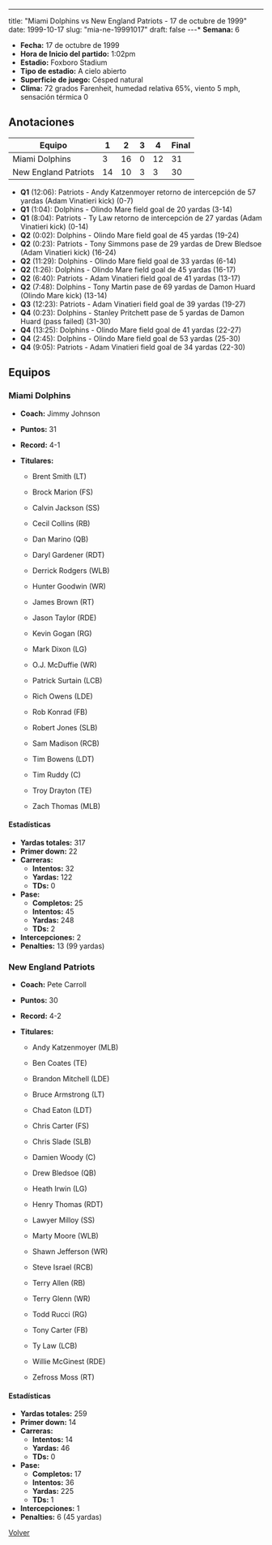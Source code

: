 ---
title: "Miami Dolphins vs New England Patriots - 17 de octubre de 1999"
date: 1999-10-17
slug: "mia-ne-19991017"
draft: false
---* **Semana:** 6
* **Fecha:** 17 de octubre de 1999
* **Hora de Inicio del partido:** 1:02pm
* **Estadio:** Foxboro Stadium
* **Tipo de estadio:** A cielo abierto
* **Superficie de juego:** Césped natural
* **Clima:** 72 grados Farenheit, humedad relativa 65%, viento 5 mph, sensación térmica 0




## Anotaciones
| Equipo | 1 | 2 | 3 | 4 | Final |
|--------|---|---|---|---|-------|
| Miami Dolphins  | 3 | 16 | 0 | 12  | 31 |
| New England Patriots  | 14 | 10 | 3 | 3  | 30 |
* **Q1** (12:06): Patriots - Andy Katzenmoyer retorno de intercepción de 57 yardas (Adam Vinatieri kick) (0-7)
* **Q1** (1:04): Dolphins - Olindo Mare field goal de 20 yardas (3-14)
* **Q1** (8:04): Patriots - Ty Law retorno de intercepción de 27 yardas (Adam Vinatieri kick) (0-14)
* **Q2** (0:02): Dolphins - Olindo Mare field goal de 45 yardas (19-24)
* **Q2** (0:23): Patriots - Tony Simmons pase de 29 yardas de Drew Bledsoe (Adam Vinatieri kick) (16-24)
* **Q2** (11:29): Dolphins - Olindo Mare field goal de 33 yardas (6-14)
* **Q2** (1:26): Dolphins - Olindo Mare field goal de 45 yardas (16-17)
* **Q2** (6:40): Patriots - Adam Vinatieri field goal de 41 yardas (13-17)
* **Q2** (7:48): Dolphins - Tony Martin pase de 69 yardas de Damon Huard (Olindo Mare kick) (13-14)
* **Q3** (12:23): Patriots - Adam Vinatieri field goal de 39 yardas (19-27)
* **Q4** (0:23): Dolphins - Stanley Pritchett pase de 5 yardas de Damon Huard (pass failed) (31-30)
* **Q4** (13:25): Dolphins - Olindo Mare field goal de 41 yardas (22-27)
* **Q4** (2:45): Dolphins - Olindo Mare field goal de 53 yardas (25-30)
* **Q4** (9:05): Patriots - Adam Vinatieri field goal de 34 yardas (22-30)


## Equipos


### Miami Dolphins
* **Coach:** Jimmy Johnson
* **Puntos:** 31
* **Record:** 4-1
* **Titulares:** 

  * Brent Smith (LT) 

  * Brock Marion (FS) 

  * Calvin Jackson (SS) 

  * Cecil Collins (RB) 

  * Dan Marino (QB) 

  * Daryl Gardener (RDT) 

  * Derrick Rodgers (WLB) 

  * Hunter Goodwin (WR) 

  * James Brown (RT) 

  * Jason Taylor (RDE) 

  * Kevin Gogan (RG) 

  * Mark Dixon (LG) 

  * O.J. McDuffie (WR) 

  * Patrick Surtain (LCB) 

  * Rich Owens (LDE) 

  * Rob Konrad (FB) 

  * Robert Jones (SLB) 

  * Sam Madison (RCB) 

  * Tim Bowens (LDT) 

  * Tim Ruddy (C) 

  * Troy Drayton (TE) 

  * Zach Thomas (MLB) 

#### Estadísticas
* **Yardas totales:** 317
* **Primer down:** 22
* **Carreras:**
  * **Intentos:** 32
  * **Yardas:** 122
  * **TDs:** 0
* **Pase:**
  * **Completos:** 25
  * **Intentos:** 45
  * **Yardas:** 248
  * **TDs:** 2
* **Intercepciones:** 2
* **Penalties:** 13 (99 yardas)

### New England Patriots
* **Coach:** Pete Carroll
* **Puntos:** 30
* **Record:** 4-2
* **Titulares:** 

  * Andy Katzenmoyer (MLB) 

  * Ben Coates (TE) 

  * Brandon Mitchell (LDE) 

  * Bruce Armstrong (LT) 

  * Chad Eaton (LDT) 

  * Chris Carter (FS) 

  * Chris Slade (SLB) 

  * Damien Woody (C) 

  * Drew Bledsoe (QB) 

  * Heath Irwin (LG) 

  * Henry Thomas (RDT) 

  * Lawyer Milloy (SS) 

  * Marty Moore (WLB) 

  * Shawn Jefferson (WR) 

  * Steve Israel (RCB) 

  * Terry Allen (RB) 

  * Terry Glenn (WR) 

  * Todd Rucci (RG) 

  * Tony Carter (FB) 

  * Ty Law (LCB) 

  * Willie McGinest (RDE) 

  * Zefross Moss (RT) 

#### Estadísticas
* **Yardas totales:** 259
* **Primer down:** 14
* **Carreras:**
  * **Intentos:** 14
  * **Yardas:** 46
  * **TDs:** 0
* **Pase:**
  * **Completos:** 17
  * **Intentos:** 36
  * **Yardas:** 225
  * **TDs:** 1
* **Intercepciones:** 1
* **Penalties:** 6 (45 yardas)


[Volver](/historia/1999)
